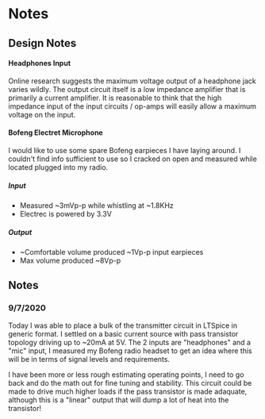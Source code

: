 # Notes

## Design Notes

#### Headphones Input

Online research suggests the maximum voltage output of a headphone jack varies wildly. The output circuit itself is a low impedance amplifier that is primarily a current amplifier. It is reasonable to think that the high impedance input of the input circuits / op-amps will easily allow a maximum voltage on the input.

#### Bofeng Electret Microphone

I would like to use some spare Bofeng earpieces I have laying around. I couldn't find info sufficient to use so I cracked on open and measured while located plugged into my radio.

##### Input
* Measured ~3mVp-p while whistling at ~1.8KHz
* Electrec is powered by 3.3V

##### Output
* ~Comfortable volume produced ~1Vp-p input earpieces
* Max volume produced ~8Vp-p


## Notes

### 9/7/2020

Today I was able to place a bulk of the transmitter circuit in LTSpice in generic format. I settled on a basic current source with pass transistor topology driving up to ~20mA at 5V. The 2 inputs are "headphones" and a "mic" input, I measured my Bofeng radio headset to get an idea where this will be in terms of signal levels and requirements.

I have been more or less rough estimating operating points, I need to go back and do the math out for fine tuning and stability. This circuit could be made to drive much higher loads if the pass transistor is made adaquate, although this is a "linear" output that will dump a lot of heat into the transistor!
